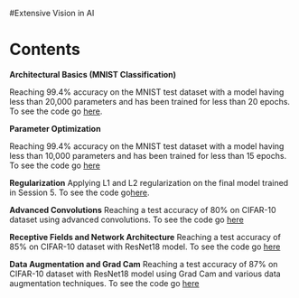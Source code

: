 #Extensive Vision in AI

# Contents

**Architectural Basics (MNIST Classification)**

Reaching 99.4% accuracy on the MNIST test dataset with a model having less than 20,000 parameters and has been trained for less than 20 epochs. To see the code go [here](https://github.com/Noopuragr/EVA4/tree/master/S4).

**Parameter Optimization**

Reaching 99.4% accuracy on the MNIST test dataset with a model having less than 10,000 parameters and has been trained for less than 15 epochs. To see the code go [here](https://github.com/Noopuragr/EVA4/tree/master/S5)

**Regularization**
Applying L1 and L2 regularization on the final model trained in Session 5. To see the code go[here](https://github.com/Noopuragr/EVA4/tree/master/S6).


**Advanced Convolutions**
Reaching a test accuracy of 80% on CIFAR-10 dataset using advanced convolutions. To see the code go [here](https://github.com/Noopuragr/EVA4/tree/master/S7)

**Receptive Fields and Network Architecture**
Reaching a test accuracy of 85% on CIFAR-10 dataset with ResNet18 model. To see the code go [here](https://github.com/Noopuragr/EVA4/tree/master/S8)


**Data Augmentation and Grad Cam**
Reaching a test accuracy of 87% on CIFAR-10 dataset with ResNet18 model using Grad Cam and various data augmentation techniques. To see the code go [here](https://github.com/Noopuragr/EVA4/tree/master/S9)

